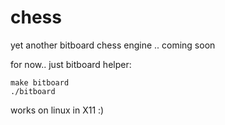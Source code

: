 chess
=====

yet another bitboard chess engine .. coming soon

for now.. just bitboard helper:

```
make bitboard
./bitboard
```

works on linux in X11 :)
